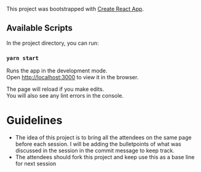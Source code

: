 This project was bootstrapped with [Create React App](https://github.com/facebook/create-react-app).

## Available Scripts

In the project directory, you can run:

### `yarn start`

Runs the app in the development mode.<br />
Open [http://localhost:3000](http://localhost:3000) to view it in the browser.

The page will reload if you make edits.<br />
You will also see any lint errors in the console.

# Guidelines

* The idea of this project is to bring all the attendees on the same page before each session. I will be adding the bulletpoints of what was discussed in the session in the commit message to keep track.
* The attendees should fork this project and keep use this as a base line for next session 